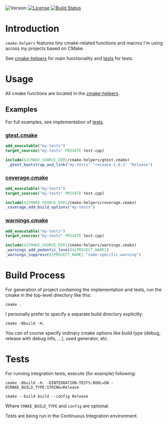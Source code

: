 ![Version](https://img.shields.io/badge/version-1.0.0-green.svg)
[![License](https://img.shields.io/badge/license-MIT_License-green.svg?style=flat)](LICENSE)
[![Build Status](https://travis-ci.org/karel-burda/cmake-helpers.svg?branch=master)](https://travis-ci.org/karel-burda/cmake-helpers)

# Introduction
`cmake-helpers` features tiny cmake-related functions and macros I'm using across my projects based on CMake.

See [cmake-helpers](cmake-helpers) for main functionality and [tests](tests) for tests.

# Usage
All cmake functions are located in the [cmake-helpers](cmake-helpers).

## Examples
For full examples, see implementation of [tests](tests/integration).

### [gtest.cmake](cmake-helpers/gtest.cmake)
```cmake
add_executable("my-tests")
target_sources("my-tests" PRIVATE test.cpp)

include(${CMAKE_SOURCE_DIR}/cmake-helpers/gtest.cmake)
 _gtest_bootstrap_and_link("my-tests" "release-1.8.1" "Release")
```

### [coverage.cmake](cmake-helpers/coverage.cmake)
```cmake
add_executable("my-tests")
target_sources("my-tests" PRIVATE test.cpp)

include(${CMAKE_SOURCE_DIR}/cmake-helpers/coverage.cmake)
_coverage_add_build_options("my-tests")
```

### [warnings.cmake](cmake-helpers/warnings.cmake)
```cmake
add_executable("my-tests")
target_sources("my-tests" PRIVATE test.cpp)

include(${CMAKE_SOURCE_DIR}/cmake-helpers/warnings.cmake)
_warnings_add_pedantic_level(${PROJECT_NAME})
_warnings_suppress(${PROJECT_NAME} "some-specific-warning")
```

# Build Process
For generation of project containing the implementation and tests, run the cmake in the top-level directory like this:

`cmake .`

I personally prefer to specify a separate build directory explicitly:

`cmake -Bbuild -H.`

You can of course specify ordinary cmake options like build type (debug, release with debug info, ...), used generator, etc.

# Tests
For running integration tests, execute (for example) following:

`cmake -Bbuild -H. -DINTEGRATION-TESTS:BOOL=ON -DCMAKE_BUILD_TYPE:STRING=Release`

`cmake --build build --config Release`

Where `CMAKE_BUILD_TYPE` and `config` are optional.

Tests are being run in the Continuous Integration environment.
